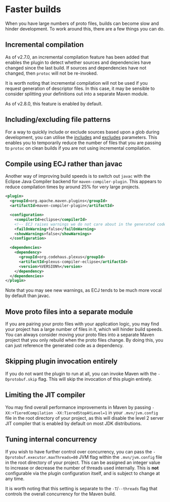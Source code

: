 # Faster builds

<div id="pmp-toc"></div>

When you have large numbers of proto files, builds can become slow and hinder development. To work
around this, there are a few things you can do.

## Incremental compilation

As of v2.7.0, an incremental compilation feature has been added that enables the
plugin to detect whether sources and dependencies have changed since the last build.
If sources and dependencies have not changed, then `protoc` will not be re-invoked.

It is worth noting that incremental compilation will not be used if you request generation of descriptor files.
In this case, it may be sensible to consider splitting your definitions out into a separate Maven module.

As of v2.8.0, this feature is enabled by default.

## Including/excluding file patterns

For a way to quickly include or exclude sources based upon a glob during development, you can utilise the
[includes](https://ascopes.github.io/protobuf-maven-plugin/generate-mojo.html#includes)
and
[excludes](https://ascopes.github.io/protobuf-maven-plugin/generate-mojo.html#excludes)
parameters. This enables you to temporarily reduce the number of files that you are passing to `protoc` on
clean builds if you are not using incremental compilation.

## Compile using ECJ rather than javac

Another way of improving build speeds is to switch out `javac` with the Eclipse Java Compiler
backend for `maven-compiler-plugin`. This appears to reduce compilation times by around 25%
for very large projects.

```xml
<plugin>
  <groupId>org.apache.maven.plugins</groupId>
  <artifactId>maven-compiler-plugin</artifactId>

  <configuration>
    <compilerId>eclipse</compilerId>
    <!-- ECJ raises warnings we do not care about in the generated code. -->
    <failOnWarning>false</failOnWarning>
    <showWarnings>false</showWarnings>
  </configuration>

  <dependencies>
    <dependency>
      <groupId>org.codehaus.plexus</groupId>
      <artifactId>plexus-compiler-eclipse</artifactId>
      <version>%VERSION%</version>
    </dependency>
  </dependencies>
</plugin>
```

Note that you may see new warnings, as ECJ tends to be much more vocal by default than javac.

## Move proto files into a separate module

If you are pairing your proto files with your application logic, you may find your project has a
large number of files in it, which will hinder build speeds. You can always consider moving your
proto files into a separate Maven project that you only rebuild when the proto files change. By
doing this, you can just reference the generated code as a dependency.

## Skipping plugin invocation entirely

If you do not want the plugin to run at all, you can invoke Maven with the `-Dprotobuf.skip` flag. This will
skip the invocation of this plugin entirely.

## Limiting the JIT compiler

You may find overall performance improvements in Maven by passing 
`-XX:+TieredCompilation -XX:TieredStopAtLevel=1` in your `.mvn/jvm.config` file in the root directory of your
project, as this will disable the level 2 server JIT compiler that is enabled by default on most JDK
distributions.

## Tuning internal concurrency

If you wish to have further control over concurrency, you can pass the `-Dprotobuf.executor.maxThreads=80` JVM flag
within the `.mvn/jvm.config` file in the root directory of your project. This can be assigned an integer value
to increase or decrease the number of threads used internally. This is **not** configurable via the plugin
configuration itself, and is subject to change at any time.

It is worth noting that this setting is separate to the `-T`/`--threads` flag that controls the overall concurrency
for the Maven build.
